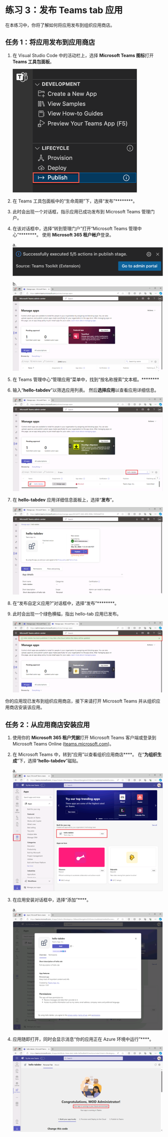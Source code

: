 # 练习 3：发布 Teams tab 应用

在本练习中，你将了解如何将应用发布到组织应用商店。

## 任务 1：将应用发布到应用商店

1. 在 Visual Studio Code 中的活动栏上，选择 **Microsoft Teams 图标**打开 **Teams 工具包面板**。

    ![打开的 Teams 工具包面板的屏幕截图，其中突出显示了“发布到 Teams”选项。](../../media/publish-to-teams.png)

1. 在 Teams 工具包面板中的“生命周期”下，选择“发布”********。

1. 此时会出现一个对话框，指示应用已成功发布到 Microsoft Teams 管理门户。

1. 在该对话框中，选择“转到管理门户”打开“Microsoft Teams 管理中心”********。  使用 **Microsoft 365 租户帐户**登录。

    a. ![将应用发布到组织应用商店后显示的 Toast 消息的屏幕截图。](../../media/published-successfully.png)

    b. ![Teams 管理中心的屏幕截图。](../../media/admin-portal.png)

1. 在 Teams 管理中心“管理应用”菜单中，找到“按名称搜索”文本框。******** 
1. 输入“**hello-tabdev**”以筛选应用列表。 然后**选择应用**以查看应用详细信息。

    ![显示在 Teams 管理中心搜索应用的屏幕截图。](../../media/search-app-dev-portal.png)

1. 在 **hello-tabdev** 应用详细信息面板上，选择“**发布**”。

    ![在 Teams 管理中心发布应用的屏幕截图。](../../media/admin-publish-app.png)

1. 在“发布自定义应用?”对话框中，选择“发布”********。

1. 此时会出现一个绿色横幅，指出 hello-tab 应用已发布。

    ![Teams 管理中心内指出应用已发布的绿色横幅的屏幕截图。](../../media/publish-status.png)

你的应用现已发布到组织应用商店，接下来请打开 Microsoft Teams 并从组织应用商店安装该应用。

## 任务 2：从应用商店安装应用

1. 使用你的 **Microsoft 365 租户凭据**打开 Microsoft Teams 客户端或登录到 Microsoft Teams Online ([teams.microsoft.com](https://teams.microsoft.com/))。
2. 在 Microsoft Teams 中，转到“应用”以查看组织应用商店****。 在“**为组织生成**”下，选择“**hello-tabdev**”磁贴。

    a. ![组织应用商店的屏幕截图，其中突出显示了 hello-tab 应用。](../../media/org-store.png)

3. 在应用安装对话框中，选择“添加”****。

    a. ![显示在 Microsoft Teams 中添加应用的屏幕截图。](../../media/add-app.png)

4. 应用随即打开，同时会显示消息“你的应用正在 Azure 环境中运行”****。

    ![在 Microsoft Teams 中运行的应用的屏幕截图。](../../media/app-running-in-azure.png)
